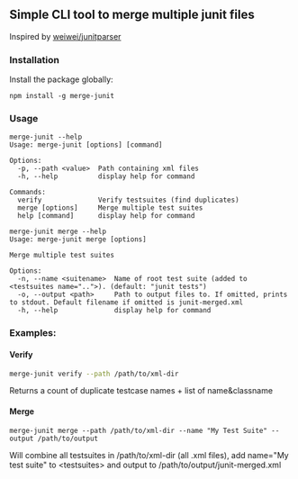 ## Simple CLI tool to merge multiple junit files

Inspired by [weiwei/junitparser](https://github.com/weiwei/junitparser)

### Installation
Install the package globally:

`npm install -g merge-junit`


### Usage

```
merge-junit --help
Usage: merge-junit [options] [command]

Options:
  -p, --path <value>  Path containing xml files
  -h, --help          display help for command

Commands:
  verify              Verify testsuites (find duplicates)
  merge [options]     Merge multiple test suites
  help [command]      display help for command

merge-junit merge --help
Usage: merge-junit merge [options]

Merge multiple test suites

Options:
  -n, --name <suitename>  Name of root test suite (added to <testsuites name="..">). (default: "junit tests")
  -o, --output <path>     Path to output files to. If omitted, prints to stdout. Default filename if omitted is junit-merged.xml
  -h, --help              display help for command
```


### Examples:

#### Verify
```sh
merge-junit verify --path /path/to/xml-dir
```
Returns a count of duplicate testcase names + list of name&classname

#### Merge
```
merge-junit merge --path /path/to/xml-dir --name "My Test Suite" --output /path/to/output
```
Will combine all testsuites in /path/to/xml-dir (all .xml files), add name="My test suite" to \<testsuites\> and output to /path/to/output/junit-merged.xml